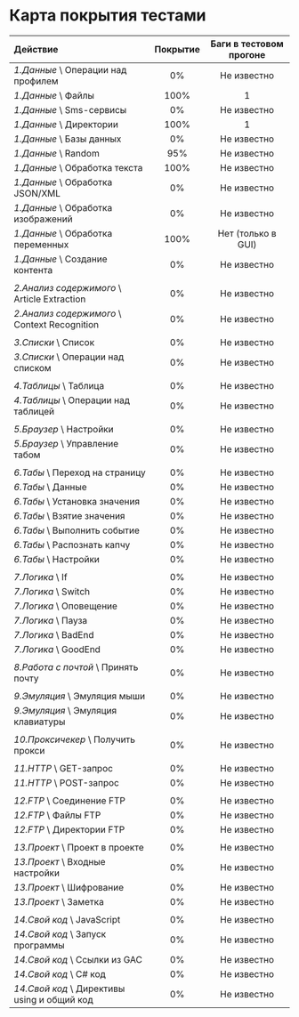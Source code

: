 Карта покрытия тестами
======================

| Действие | Покрытие | Баги в тестовом прогоне |
| :------- | :------: | :---------------------: |
| *1.Данные* \ Операции над профилем | 0% | Не известно |
| *1.Данные* \ Файлы | 100% | 1 |
| *1.Данные* \ Sms-сервисы | 0% | Не известно |
| *1.Данные* \ Директории | 100% | 1 |
| *1.Данные* \ Базы данных | 0% | Не известно |
| *1.Данные* \ Random | 95% | Не известно |
| *1.Данные* \ Обработка текста | 100% | Не известно |
| *1.Данные* \ Обработка JSON/XML | 0% | Не известно |
| *1.Данные* \ Обработка изображений | 0% | Не известно |
| *1.Данные* \ Обработка переменных | 100% | Нет (только в GUI) |
| *1.Данные* \ Создание контента | 0% | Не известно |
| | | |
| *2.Анализ содержимого* \ Article Extraction | 0% | Не известно |
| *2.Анализ содержимого* \ Context Recognition | 0% | Не известно |
| | | |
| *3.Списки* \ Список | 0% | Не известно |
| *3.Списки* \ Операции над списком | 0% | Не известно |
| | | |
| *4.Таблицы* \ Таблица | 0% | Не известно |
| *4.Таблицы* \ Операции над таблицей | 0% | Не известно |
| | | |
| *5.Браузер* \ Настройки | 0% | Не известно |
| *5.Браузер* \ Управление табом | 0% | Не известно |
| | | |
| *6.Табы* \ Переход на страницу | 0% | Не известно |
| *6.Табы* \ Данные | 0% | Не известно |
| *6.Табы* \ Установка значения | 0% | Не известно |
| *6.Табы* \ Взятие значения | 0% | Не известно |
| *6.Табы* \ Выполнить событие | 0% | Не известно |
| *6.Табы* \ Распознать капчу | 0% | Не известно |
| *6.Табы* \ Настройки | 0% | Не известно |
| | | |
| *7.Логика* \ If | 0% | Не известно |
| *7.Логика* \ Switch | 0% | Не известно |
| *7.Логика* \ Оповещение | 0% | Не известно |
| *7.Логика* \ Пауза | 0% | Не известно |
| *7.Логика* \ BadEnd | 0% | Не известно |
| *7.Логика* \ GoodEnd | 0% | Не известно |
| | | |
| *8.Работа с почтой* \ Принять почту | 0% | Не известно |
| | | |
| *9.Эмуляция* \ Эмуляция мыши | 0% | Не известно |
| *9.Эмуляция* \ Эмуляция клавиатуры | 0% | Не известно |
| | | |
| *10.Проксичекер* \ Получить прокси | 0% | Не известно |
| | | |
| *11.HTTP* \ GET-запрос | 0% | Не известно |
| *11.HTTP* \ POST-запрос | 0% | Не известно |
| | | |
| *12.FTP* \ Соединение FTP | 0% | Не известно |
| *12.FTP* \ Файлы FTP | 0% | Не известно |
| *12.FTP* \ Директории FTP | 0% | Не известно |
| | | |
| *13.Проект* \ Проект в проекте | 0% | Не известно |
| *13.Проект* \ Входные настройки | 0% | Не известно |
| *13.Проект* \ Шифрование | 0% | Не известно |
| *13.Проект* \ Заметка | 0% | Не известно |
| | | |
| *14.Свой код* \ JavaScript | 0% | Не известно |
| *14.Свой код* \ Запуск программы | 0% | Не известно |
| *14.Свой код* \ Ссылки из GAC | 0% | Не известно |
| *14.Свой код* \ C# код | 0% | Не известно |
| *14.Свой код* \ Директивы using и общий код | 0% | Не известно |